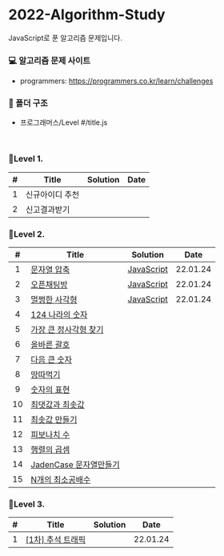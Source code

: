 # 2022-Algorithm-Study
JavaScript로 푼 알고리즘 문제입니다.

### 💻 알고리즘 문제 사이트
- programmers: https://programmers.co.kr/learn/challenges

### 📁 폴더 구조
- 프로그래머스/Level #/title.js

<br>


### 📍Level 1.

|#  | Title             | Solution |  Date     |
|:---:| ----------------- | -------- | -------- |
|1|신규아이디 추천||
|2|신고결과받기||

### 📍Level 2.

|#  | Title             | Solution |  Date     |
|:---:| ----------------- | -------- | -------- |
|1|[문자열 압축](https://programmers.co.kr/learn/courses/30/lessons/60057)      | [JavaScript](./프로그래머스/Level%202/문자열%20압축.js)   | 22.01.24 |
|2|[오픈채팅방](https://programmers.co.kr/learn/courses/30/lessons/42888)       | [JavaScript](./프로그래머스/Level%202/오픈채팅방.js)    | 22.01.24 |
|3|[멀쩡한 사각형](https://programmers.co.kr/learn/courses/30/lessons/62048)     | [JavaScript](./프로그래머스/Level%202/멀쩡한%20사각형.js) | 22.01.24 |
|4|[124 나라의 숫자](https://programmers.co.kr/learn/courses/30/lessons/12899)||
|5|[가장 큰 정사각형 찾기](https://programmers.co.kr/learn/courses/30/lessons/12905)||
|6|[올바른 괄호](https://programmers.co.kr/learn/courses/30/lessons/12909)||
|7|[다음 큰 숫자](https://programmers.co.kr/learn/courses/30/lessons/12911)||
|8|[땅따먹기](https://programmers.co.kr/learn/courses/30/lessons/12913)||
|9|[숫자의 표현](https://programmers.co.kr/learn/courses/30/lessons/12924)||
|10|[최댓값과 최솟값](https://programmers.co.kr/learn/courses/30/lessons/12939)||
|11|[최솟값 만들기](https://programmers.co.kr/learn/courses/30/lessons/12941)||
|12|[피보나치 수](https://programmers.co.kr/learn/courses/30/lessons/12945)||
|13|[행렬의 곱셈](https://programmers.co.kr/learn/courses/30/lessons/12949)||
|14|[JadenCase 문자열만들기](https://programmers.co.kr/learn/courses/30/lessons/12951)||
|15|[N개의 최소공배수](https://programmers.co.kr/learn/courses/30/lessons/12953)||



### 📍Level 3.

|#  | Title             | Solution |  Date     |
|:---:| ----------------- | -------- | -------- |
|1|[[1차] 추석 트래픽](https://programmers.co.kr/learn/courses/30/lessons/17676) |                                                 | 22.01.24 |
